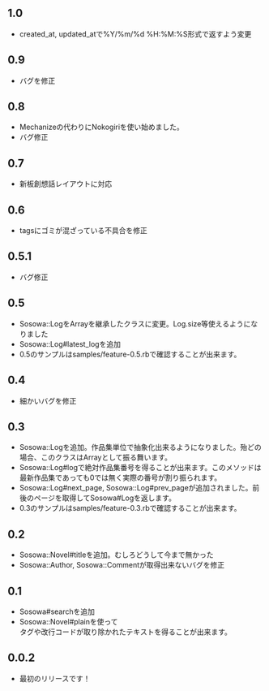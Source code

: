 ## 1.0

* created_at, updated_atで%Y/%m/%d %H:%M:%S形式で返すよう変更

## 0.9

* バグを修正

## 0.8

* Mechanizeの代わりにNokogiriを使い始めました。
* バグ修正

## 0.7

* 新板創想話レイアウトに対応

## 0.6
* tagsにゴミが混ざっている不具合を修正

## 0.5.1
* バグ修正

## 0.5
* Sosowa::LogをArrayを継承したクラスに変更。Log.size等使えるようになりました
* Sosowa::Log#latest_logを追加
* 0.5のサンプルはsamples/feature-0.5.rbで確認することが出来ます。

## 0.4
* 細かいバグを修正

## 0.3
* Sosowa::Logを追加。作品集単位で抽象化出来るようになりました。殆どの場合、このクラスはArrayとして振る舞います。
* Sosowa::Log#logで絶対作品集番号を得ることが出来ます。このメソッドは最新作品集であっても0では無く実際の番号が割り振られます。
* Sosowa::Log#next_page, Sosowa::Log#prev_pageが追加されました。前後のページを取得してSosowa#Logを返します。
* 0.3のサンプルはsamples/feature-0.3.rbで確認することが出来ます。

## 0.2
* Sosowa::Novel#titleを追加。むしろどうして今まで無かった
* Sosowa::Author, Sosowa::Commentが取得出来ないバグを修正

## 0.1
* Sosowa#searchを追加
* Sosowa::Novel#plainを使って<br>タグや改行コードが取り除かれたテキストを得ることが出来ます。

## 0.0.2
* 最初のリリースです！